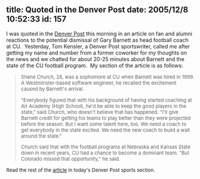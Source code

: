 title: Quoted in the Denver Post
date: 2005/12/8 10:52:33
id: 157
---
I was quoted in the [Denver Post](http://www.denverpost.com) this morning in an article on fan and alumni reactions to the potential dismissal of Gary Barnett as head football coach at CU.  Yesterday, Tom Kensler, a Denver Post sportswriter, called me after getting my name and number from a former coworker for my thoughts on the news and we chatted for about 20-25 minutes about Barnett and the state of the CU football program.  My section of the article is as follows:  

> <font size="2">Shane Church, 26, was a sophomore at CU when Barnett was hired in 1999\. A Westminster-based software engineer, he recalled the excitement caused by Barnett's arrival.
> 
> <font size="2">"Everybody figured that with his background of having started coaching at Air Academy (High School), he'd be able to keep the good players in the state," said Church, who doesn't believe that has happened. "I'll give Barnett credit for getting his teams to play better than they were projected before the season. But I want some talent here, too. We need a coach to get everybody in the state excited. We need the new coach to build a wall around the state."
> 
> <font size="2">Church said that with the football programs at Nebraska and Kansas State down in recent years, CU had a chance to become a dominant team. "But Colorado missed that opportunity," he said.

Read the rest of the [article](http://denverpost.com/sports/ci_3288443) in today's Denver Post sports section.

